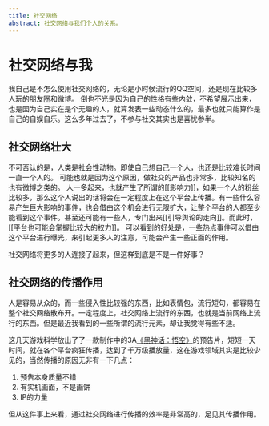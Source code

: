 ```yaml
---
title: 社交网络
abstract: 社交网络与我们个人的关系。
---
```


# 社交网络与我

我自己是不怎么使用社交网络的，无论是小时候流行的QQ空间，还是现在比较多人玩的朋友圈和微博。
倒也不光是因为自己的性格有些内敛，不希望展示出来，也是因为自己实在是个无趣的人，就算发表一些动态什么的，最多也就只能算作是自己的自娱自乐。这么多年过去了，不参与社交其实也是喜忧参半。

## 社交网络壮大

不可否认的是，人类是社会性动物。即使自己想自己一个人，也还是比较难长时间一直一个人的。
可能也就是因为这个原因，做社交的产品也非常多，比较知名的也有微博之类的。
人一多起来，也就产生了所谓的[[影响力]]，如果一个人的粉丝比较多，那么这个人说出的话将会在一定程度上在这个平台上传播。有一些什么容易产生巨大影响的事件，也会借由这个机会进行无限扩大，让整个平台的人都至少能看到这个事件。甚至还可能有一些人，专门出来[[引导舆论的走向]]。而此时，[[平台也可能会掌握比较大的权力]]。
可以看到的好处是，一些热点事件可以借由这个平台进行曝光，来引起更多人的注意，可能会产生一些正面的作用。

社交网络将更多的人连接了起来，但这样到底是不是一件好事？

## 社交网络的传播作用

人是容易从众的，而一些侵入性比较强的东西，比如表情包，流行短句，都容易在整个社交网络散布开。一定程度上，社交网络上流行的东西，也就是当前网络上流行的东西。但是最近我看到的一些所谓的流行元素，却让我觉得有些不适。


这几天游戏科学放出了了一款制作中的3A<Link src="游戏" dest="game"/><a href="https://www.heishenhua.com" target="_blank">《黑神话：悟空》</a>的预告片，短短一天时间，就在各个平台疯狂传播，达到了千万级播放量，这在游戏领域其实是比较少见的，当然传播的原因无非有一下几点：

1. 预告本身质量不错
2. 有实机画面，不是画饼
3. IP的力量

但从这件事上来看，通过社交网络进行传播的效率是非常高的，足见其传播作用。
